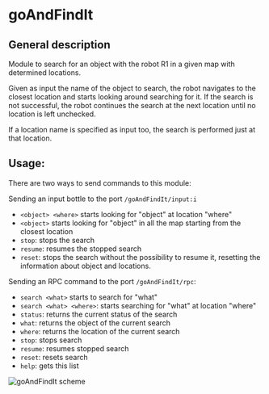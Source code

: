# goAndFindIt

## General description
Module to search for an object with the robot R1 in a given map with determined locations.

Given as input the name of the object to search, the robot navigates to the closest location and starts looking around searching for it.
If the search is not successful, the robot continues the search at the next location until no location is left unchecked.

If a location name is specified as input too, the search is performed just at that location.

## Usage:
There are two ways to send commands to this module:

Sending an input bottle to the port `/goAndFindIt/input:i`
- `<object> <where>` starts looking for "object" at location "where"
- `<object>` starts looking for "object" in all the map starting from the closest location
- `stop`: stops the search
- `resume`: resumes the stopped search
- `reset`: stops the search without the possibility to resume it, resetting the information about object and locations.

Sending an RPC command to the port `/goAndFindIt/rpc`:
- `search <what>` starts to search for "what"
- `search <what> <where>`: starts searching for "what" at location "where"
- `status`: returns the current status of the search
- `what`: returns the object of the current search
- `where`: returns the location of the current search
- `stop`: stops search
- `resume`: resumes stopped search
- `reset`: resets search
- `help`: gets this list

![goAndFindIt scheme](https://github.com/colombraf/r1-object-retrieval/assets/45776020/a77a7501-bb21-4282-87fe-1aaceb873133)

